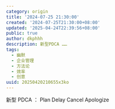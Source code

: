 ```yaml
---
category: origin
title: '2024-07-25 21:30:00'
created: '2024-07-25T21:30:00+08:00'
updated: '2025-04-24T22:39:56+08:00'
public: true
author: dkphhh
description: 新型PDCA ……
tags:
  - 幽默
  - 企业管理
  - 方法论
  - 效率
  - 创意
uuid: 20250420210655x3ko
---
```


新型 PDCA ： Plan Delay Cancel Apologize
